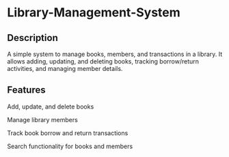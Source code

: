 # Library-Management-System
<h2>Description</h2>
A simple system to manage books, members, and transactions in a library. It allows adding, updating, and deleting books, tracking borrow/return activities, and managing member details.

<h2>Features</h2>
Add, update, and delete books

Manage library members

Track book borrow and return transactions

Search functionality for books and members
